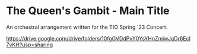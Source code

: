 # The Queen's Gambit - Main Title

An orchestral arrangement written for the TIO Spring '23 Concert.

https://drive.google.com/drive/folders/10fgGVDdPvY0YsYHnZmiwJqDr6EcI7vKH?usp=sharing
